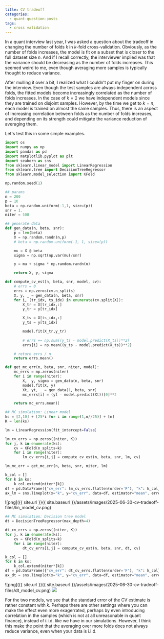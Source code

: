```yaml
---
title: CV tradeoff
categories: 
  - quant-question-posts
tags: 
  - cross validation
---
```


In a quant interview last year, I was asked a question about the
tradeoff in changing the number of folds $k$ in $k$-fold
cross-validation. Obviously, as the number of folds increases, the model
is fit on a subset that is closer to the full dataset size $n$. And if I
recall correctly, the interviewer implied was that the variance should
be decreasing as the number of folds increases. This seemed weird to me,
even though averaging more samples is typically thought to reduce
variance.

After mulling it over a bit, I realized what I couldn\'t put my finger
on during the interview. Even though the test samples are always
independent across folds, the fitted models become increasingly
correlated as the number of folds increases. In the case of $k=2$ we
have independent models since they are trained on disjoint samples.
However, by the time we get to $k=n$, each model is trained on almost
the same samples. Thus, there is an aspect of increasing correlation
between folds as the number of folds increases, and depending on its
strength could mitigate the variance reduction of averaging them.

Let\'s test this in some simple examples.

``` python
import os
import numpy as np
import pandas as pd
import matplotlib.pyplot as plt
import seaborn as sns
from sklearn.linear_model import LinearRegression
from sklearn.tree import DecisionTreeRegressor
from sklearn.model_selection import KFold
```

``` python
np.random.seed(1)
```

``` python
## params
n = 200
p = 10
beta = np.random.uniform(-1,1, size=(p))
snr = 1. 
niter = 500
```

``` python
## generate data
def gen_data(n, beta, snr):
    p = len(beta)
    X = np.random.randn(n,p)
    # beta = np.random.uniform(-1, 1, size=(p))

    mu = X @ beta
    sigma = np.sqrt(np.var(mu)/snr)

    y = mu + sigma * np.random.randn(n)

    return X, y, sigma
```

``` python
def compute_cv_est(n, beta, snr, model, cv):
    # errs = 0
    errs = np.zeros(cv.n_splits)
    X, y, _ = gen_data(n, beta, snr)
    for i, (tr_idx, ts_idx) in enumerate(cv.split(X)):
        X_tr = X[tr_idx,:]
        y_tr = y[tr_idx]

        X_ts = X[ts_idx,:]
        y_ts = y[ts_idx]

        model.fit(X_tr,y_tr)
    
        # errs += np.sum((y_ts - model.predict(X_ts))**2)
        errs[i] = np.mean((y_ts - model.predict(X_ts))**2)

    # return errs / n
    return errs.mean()
```

``` python
def get_mc_err(n, beta, snr, niter, model):
    mc_errs = np.zeros(niter)
    for i in range(niter):
        X,  y, sigma = gen_data(n, beta, snr)
        model.fit(X, y)
        Xt, yt, _ = gen_data(1, beta, snr)
        mc_errs[i] = (yt - model.predict(Xt))[0]**2

    return mc_errs.mean()
```

``` python
## MC simulation: Linear model
ks = [2,10] + [25*i for i in range(1,n//25)] + [n]
K = len(ks)

lm = LinearRegression(fit_intercept=False)

lm_cv_errs = np.zeros((niter, K))
for j, k in enumerate(ks):
    cv = KFold(n_splits=k)
    for i in range(niter):
        lm_cv_errs[i,j] = compute_cv_est(n, beta, snr, lm, cv)
```

``` python
lm_mc_err = get_mc_err(n, beta, snr, niter, lm)
```

``` python
k_col = []
for k in ks:
    k_col.extend(niter*[k])
df = pd.DataFrame({"cv_err": lm_cv_errs.flatten(order='F'), "k": k_col})
ax_lm = sns.lineplot(x="k", y="cv_err", data=df, estimator="mean", errorbar="se")
```

![png]({{ site.url }}{{ site.baseurl }}/assets/images/2025-06-30-cv-tradeoff-files/lin_model_cv.png)

``` python
## MC simulation: Decision tree model
dt = DecisionTreeRegressor(max_depth=4)

dt_cv_errs = np.zeros((niter, K))
for j, k in enumerate(ks):
    cv = KFold(n_splits=k)
    for i in range(niter):
        dt_cv_errs[i,j] = compute_cv_est(n, beta, snr, dt, cv)
```

``` python
k_col = []
for k in ks:
    k_col.extend(niter*[k])
df = pd.DataFrame({"cv_err": dt_cv_errs.flatten(order='F'), "k": k_col})
ax_dt = sns.lineplot(x="k", y="cv_err", data=df, estimator="mean", errorbar="se")
```

![png]({{ site.url }}{{ site.baseurl }}/assets/images/2025-06-30-cv-tradeoff-files/dt_model_cv.png)
![](6913489cad3c1526588bf5cbe0d8c501fbfce536.png)

For the two models, we see that the standard error of the CV estimate is
rather constant with $k$. Perhaps there are other settings where you can
make the effect even more exagerrated, perhaps by even introducing
correlation in the samples (which is not at all unreasonable in quant
finance), instead of i.i.d. like we have in our simulations. However, I
think this make the point that the averaging over more folds does not
always reduce variance, even when your data is i.i.d.
